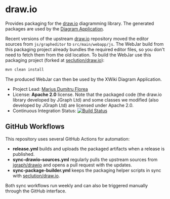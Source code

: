 # draw.io

Provides packaging for the [draw.io](https://www.draw.io) diagramming library. The generated packages are used by the [Diagram Application](https://github.com/xwiki-contrib/application-diagram/).

Recent versions of the upstream [draw.io](https://github.com/jgraph/drawio) repository moved the editor sources from `js/grapheditor` to `src/main/webapp/js`. The WebJar build from this packaging project already bundles the required editor files, so you don't need to fetch them from the old location. To build the WebJar use this packaging project (forked at [seclution/draw.io](https://github.com/seclution/draw.io)):

```bash
mvn clean install
```

The produced WebJar can then be used by the XWiki Diagram Application.

* Project Lead: [Marius Dumitru Florea](http://www.xwiki.org/xwiki/bin/view/XWiki/mflorea)
* License: **Apache 2.0** license. Note that the packaged code (the draw.io library developed by JGraph Ltd) and some classes we modified (also developed by JGraph Ltd)  are licensed under Apache 2.0.
* Continuous Integration Status: [![Build Status](http://ci.xwiki.org/job/XWiki%20Contrib/job/draw.io/job/master/badge/icon)](http://ci.xwiki.org/view/Contrib/job/XWiki%20Contrib/job/draw.io/job/master/)

## GitHub Workflows

This repository uses several GitHub Actions for automation:

* **release.yml** builds and uploads the packaged artifacts when a release is published.
* **sync-drawio-sources.yml** regularly pulls the upstream sources from [jgraph/drawio](https://github.com/jgraph/drawio) and opens a pull request with the updates.
* **sync-package-builder.yml** keeps the packaging helper scripts in sync with [seclution/draw.io](https://github.com/seclution/draw.io).

Both sync workflows run weekly and can also be triggered manually through the GitHub interface.

